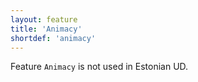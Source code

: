 ```yaml
---
layout: feature
title: 'Animacy'
shortdef: 'animacy'
---
```


Feature <code>Animacy</code> is not used in Estonian UD.
<!-- Interlanguage links updated Út zář 29 20:31:33 CEST 2020 -->
